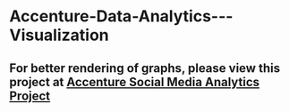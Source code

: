 # Accenture-Data-Analytics---Visualization

 
## For better rendering of graphs, please view this project at [Accenture Social Media Analytics Project](https://nbviewer.org/github/BadreeshShetty/Accenture-Data-Analytics-Visualization/blob/main/Social%20Buzz%20Content%20Analysis.ipynb)

